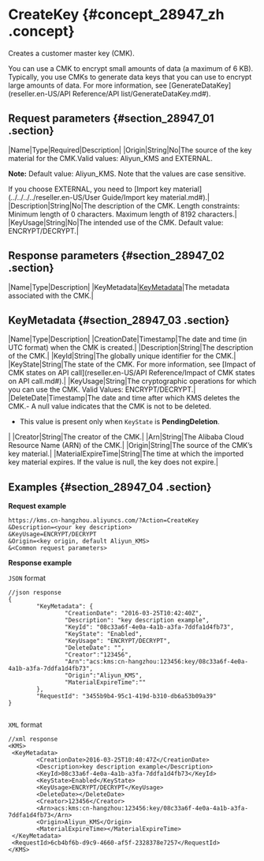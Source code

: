 # CreateKey {#concept_28947_zh .concept}

Creates a customer master key \(CMK\).

You can use a CMK to encrypt small amounts of data \(a maximum of 6 KB\). Typically, you use CMKs to generate data keys that you can use to encrypt large amounts of data. For more information, see [GenerateDataKey](reseller.en-US/API Reference/API list/GenerateDataKey.md#).

## Request parameters {#section_28947_01 .section}

|Name|Type|Required|Description|
|Origin|String|No|The source of the key material for the CMK.Valid values: Aliyun\_KMS and EXTERNAL.

**Note:** Default value: Aliyun\_KMS. Note that the values are case sensitive.

If you choose EXTERNAL, you need to [Import key material](../../../../reseller.en-US/User Guide/Import key material.md#).|
|Description|String|No|The description of the CMK. Length constraints: Minimum length of 0 characters. Maximum length of 8192 characters.|
|KeyUsage|String|No|The intended use of the CMK. Default value: ENCRYPT/DECRYPT.|

## Response parameters {#section_28947_02 .section}

|Name|Type|Description|
|KeyMetadata|[KeyMetadata](#section_28947_03)|The metadata associated with the CMK.|

## KeyMetadata {#section_28947_03 .section}

|Name|Type|Description|
|CreationDate|Timestamp|The date and time \(in UTC format\) when the CMK is created.|
|Description|String|The description of the CMK.|
|KeyId|String|The globally unique identifier for the CMK.|
|KeyState|String|The state of the CMK. For more information, see [Impact of CMK states on API call](reseller.en-US/API Reference/Impact of CMK states on API call.md#).|
|KeyUsage|String|The cryptographic operations for which you can use the CMK. Valid Values: ENCRYPT/DECRYPT.|
|DeleteDate|Timestamp|The date and time after which KMS deletes the CMK.-   A null value indicates that the CMK is not to be deleted.
-   This value is present only when `KeyState` is **PendingDeletion**.

|
|Creator|String|The creator of the CMK.|
|Arn|String|The Alibaba Cloud Resource Name \(ARN\) of the CMK.|
|Origin|String|The source of the CMK’s key material.|
|MaterialExpireTime|String|The time at which the imported key material expires. If the value is null, the key does not expire.|

## Examples {#section_28947_04 .section}

**Request example**

```
https://kms.cn-hangzhou.aliyuncs.com/?Action=CreateKey
&Description=<your key description>
&KeyUsage=ENCRYPT/DECRYPT
&Origin=<key origin, default Aliyun_KMS>
&<Common request parameters>

```

**Response example**

 `JSON` format

```
//json response
{
        "KeyMetadata": {
                "CreationDate": "2016-03-25T10:42:40Z",
                "Description": "key description example",
                "KeyId": "08c33a6f-4e0a-4a1b-a3fa-7ddfa1d4fb73",
                "KeyState": "Enabled",
                "KeyUsage": "ENCRYPT/DECRYPT",
                "DeleteDate": "",
                "Creator":"123456",
                "Arn":"acs:kms:cn-hangzhou:123456:key/08c33a6f-4e0a-4a1b-a3fa-7ddfa1d4fb73",
                "Origin":"Aliyun_KMS",
                "MaterialExpireTime":""
        },
        "RequestId": "3455b9b4-95c1-419d-b310-db6a53b09a39"
}


```

 `XML` format

```
//xml response
<KMS>
 <KeyMetadata>
        <CreationDate>2016-03-25T10:40:47Z</CreationDate>
        <Description>key description example</Description>
        <KeyId>08c33a6f-4e0a-4a1b-a3fa-7ddfa1d4fb73</KeyId>
        <KeyState>Enabled</KeyState>
        <KeyUsage>ENCRYPT/DECRYPT</KeyUsage>
        <DeleteDate></DeleteDate>
        <Creator>123456</Creator>
        <Arn>acs:kms:cn-hangzhou:123456:key/08c33a6f-4e0a-4a1b-a3fa-7ddfa1d4fb73</Arn>
        <Origin>Aliyun_KMS</Origin>
        <MaterialExpireTime></MaterialExpireTime>
 </KeyMetadata>
 <RequestId>6cb4bf6b-d9c9-4660-af5f-2328378e7257</RequestId>
</KMS>


```

